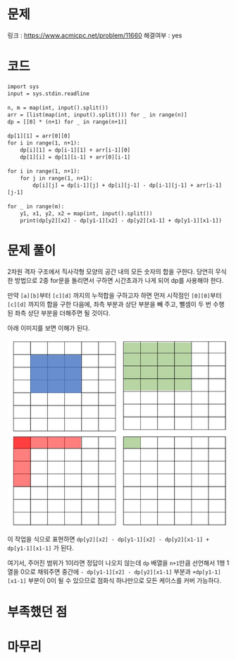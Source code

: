 # 문제
링크 : https://www.acmicpc.net/problem/11660
해결여부 : yes

# 코드
```
import sys
input = sys.stdin.readline

n, m = map(int, input().split())
arr = [list(map(int, input().split())) for _ in range(n)]
dp = [[0] * (n+1) for _ in range(n+1)]

dp[1][1] = arr[0][0]
for i in range(1, n+1):
    dp[i][1] = dp[i-1][1] + arr[i-1][0]
    dp[1][i] = dp[1][i-1] + arr[0][i-1]

for i in range(1, n+1):
    for j in range(1, n+1):
        dp[i][j] = dp[i-1][j] + dp[i][j-1] - dp[i-1][j-1] + arr[i-1][j-1]

for _ in range(m):
    y1, x1, y2, x2 = map(int, input().split())
    print(dp[y2][x2] - dp[y1-1][x2] - dp[y2][x1-1] + dp[y1-1][x1-1])
```

# 문제 풀이
2차원 격자 구조에서 직사각형 모양의 공간 내의 모든 숫자의 합을 구한다. 당연히 무식한 방법으로 2중 for문을 돌리면서 구하면 시간초과가 나게 되어 dp를 사용해야 한다.

만약 `[a][b]`부터 `[c][d]` 까지의 누적합을 구하고자 하면 먼저 시작점인 `[0][0]`부터 `[c][d]` 까지의 합을 구한 다음에, 좌측 부분과 상단 부분을 빼 주고, 뺄셈이 두 번 수행된 좌측 상단 부분을 더해주면 될 것이다.

아래 이미지를 보면 이해가 된다.


![](image.jpg)

이 작업을 식으로 표현하면 `dp[y2][x2] - dp[y1-1][x2] - dp[y2][x1-1] + dp[y1-1][x1-1]` 가 된다.

여기서, 주어진 범위가 1이라면 정답이 나오지 않는데 `dp` 배열을 `n+1`만큼 선언해서 1행 1열을 0으로 채워주면 중간에 `- dp[y1-1][x2] - dp[y2][x1-1]` 부분과 `+dp[y1-1][x1-1]` 부분이 0이 될 수 있으므로 점화식 하나만으로 모든 케이스를 커버 가능하다.

# 부족했던 점

# 마무리
